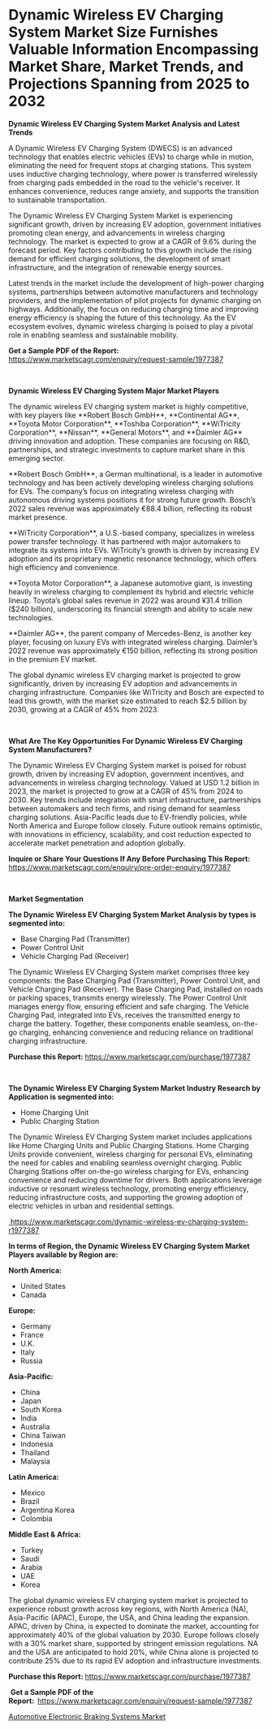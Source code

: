 <p><h1>Dynamic Wireless EV Charging System Market Size Furnishes Valuable Information Encompassing Market Share, Market Trends, and Projections Spanning from 2025 to 2032</h1></p><p><strong>Dynamic Wireless EV Charging System Market Analysis and Latest Trends</strong></p>
<p><p>A Dynamic Wireless EV Charging System (DWECS) is an advanced technology that enables electric vehicles (EVs) to charge while in motion, eliminating the need for frequent stops at charging stations. This system uses inductive charging technology, where power is transferred wirelessly from charging pads embedded in the road to the vehicle's receiver. It enhances convenience, reduces range anxiety, and supports the transition to sustainable transportation.</p><p>The Dynamic Wireless EV Charging System Market is experiencing significant growth, driven by increasing EV adoption, government initiatives promoting clean energy, and advancements in wireless charging technology. The market is expected to grow at a CAGR of 9.6% during the forecast period. Key factors contributing to this growth include the rising demand for efficient charging solutions, the development of smart infrastructure, and the integration of renewable energy sources.</p><p>Latest trends in the market include the development of high-power charging systems, partnerships between automotive manufacturers and technology providers, and the implementation of pilot projects for dynamic charging on highways. Additionally, the focus on reducing charging time and improving energy efficiency is shaping the future of this technology. As the EV ecosystem evolves, dynamic wireless charging is poised to play a pivotal role in enabling seamless and sustainable mobility.</p></p>
<p><strong>Get a Sample PDF of the Report:&nbsp;</strong> <a href="https://www.marketscagr.com/enquiry/request-sample/1977387?utm_campaign=1848&utm_medium=2&utm_source=Github&utm_content=ia&utm_term=24012025&utm_id=dynamic-wireless-ev-charging-system">https://www.marketscagr.com/enquiry/request-sample/1977387</a></p>
<p>&nbsp;</p>
<p><strong>Dynamic Wireless EV Charging System Major Market Players</strong></p>
<p><p>The dynamic wireless EV charging system market is highly competitive, with key players like **Robert Bosch GmbH**, **Continental AG**, **Toyota Motor Corporation**, **Toshiba Corporation**, **WiTricity Corporation**, **Nissan**, **General Motors**, and **Daimler AG** driving innovation and adoption. These companies are focusing on R&D, partnerships, and strategic investments to capture market share in this emerging sector.</p><p>**Robert Bosch GmbH**, a German multinational, is a leader in automotive technology and has been actively developing wireless charging solutions for EVs. The company’s focus on integrating wireless charging with autonomous driving systems positions it for strong future growth. Bosch’s 2022 sales revenue was approximately €88.4 billion, reflecting its robust market presence.</p><p>**WiTricity Corporation**, a U.S.-based company, specializes in wireless power transfer technology. It has partnered with major automakers to integrate its systems into EVs. WiTricity’s growth is driven by increasing EV adoption and its proprietary magnetic resonance technology, which offers high efficiency and convenience.</p><p>**Toyota Motor Corporation**, a Japanese automotive giant, is investing heavily in wireless charging to complement its hybrid and electric vehicle lineup. Toyota’s global sales revenue in 2022 was around ¥31.4 trillion ($240 billion), underscoring its financial strength and ability to scale new technologies.</p><p>**Daimler AG**, the parent company of Mercedes-Benz, is another key player, focusing on luxury EVs with integrated wireless charging. Daimler’s 2022 revenue was approximately €150 billion, reflecting its strong position in the premium EV market.</p><p>The global dynamic wireless EV charging market is projected to grow significantly, driven by increasing EV adoption and advancements in charging infrastructure. Companies like WiTricity and Bosch are expected to lead this growth, with the market size estimated to reach $2.5 billion by 2030, growing at a CAGR of 45% from 2023.</p></p>
<p>&nbsp;</p>
<p><strong>What Are The Key Opportunities For Dynamic Wireless EV Charging System Manufacturers?</strong></p>
<p><p>The Dynamic Wireless EV Charging System market is poised for robust growth, driven by increasing EV adoption, government incentives, and advancements in wireless charging technology. Valued at USD 1.2 billion in 2023, the market is projected to grow at a CAGR of 45% from 2024 to 2030. Key trends include integration with smart infrastructure, partnerships between automakers and tech firms, and rising demand for seamless charging solutions. Asia-Pacific leads due to EV-friendly policies, while North America and Europe follow closely. Future outlook remains optimistic, with innovations in efficiency, scalability, and cost reduction expected to accelerate market penetration and adoption globally.</p></p>
<p><strong>Inquire or Share Your Questions If Any Before Purchasing This Report:</strong> <a href="https://www.marketscagr.com/enquiry/pre-order-enquiry/1977387?utm_campaign=1848&utm_medium=2&utm_source=Github&utm_content=ia&utm_term=24012025&utm_id=dynamic-wireless-ev-charging-system">https://www.marketscagr.com/enquiry/pre-order-enquiry/1977387</a></p>
<p>&nbsp;</p>
<p><strong>Market Segmentation</strong></p>
<p><strong>The Dynamic Wireless EV Charging System Market Analysis by types is segmented into:</strong></p>
<p><ul><li>Base Charging Pad (Transmitter)</li><li>Power Control Unit</li><li>Vehicle Charging Pad (Receiver)</li></ul></p>
<p><p>The Dynamic Wireless EV Charging System market comprises three key components: the Base Charging Pad (Transmitter), Power Control Unit, and Vehicle Charging Pad (Receiver). The Base Charging Pad, installed on roads or parking spaces, transmits energy wirelessly. The Power Control Unit manages energy flow, ensuring efficient and safe charging. The Vehicle Charging Pad, integrated into EVs, receives the transmitted energy to charge the battery. Together, these components enable seamless, on-the-go charging, enhancing convenience and reducing reliance on traditional charging infrastructure.</p></p>
<p><strong>Purchase this Report:&nbsp;</strong><a href="https://www.marketscagr.com/purchase/1977387?utm_campaign=1848&utm_medium=2&utm_source=Github&utm_content=ia&utm_term=24012025&utm_id=dynamic-wireless-ev-charging-system">https://www.marketscagr.com/purchase/1977387</a></p>
<p>&nbsp;</p>
<p><strong>The Dynamic Wireless EV Charging System Market Industry Research by Application is segmented into:</strong></p>
<p><ul><li>Home Charging Unit</li><li>Public Charging Station</li></ul></p>
<p><p>The Dynamic Wireless EV Charging System market includes applications like Home Charging Units and Public Charging Stations. Home Charging Units provide convenient, wireless charging for personal EVs, eliminating the need for cables and enabling seamless overnight charging. Public Charging Stations offer on-the-go wireless charging for EVs, enhancing convenience and reducing downtime for drivers. Both applications leverage inductive or resonant wireless technology, promoting energy efficiency, reducing infrastructure costs, and supporting the growing adoption of electric vehicles in urban and residential settings.</p></p>
<p><a href="https://www.marketscagr.com/dynamic-wireless-ev-charging-system-r1977387?utm_campaign=1848&utm_medium=2&utm_source=Github&utm_content=ia&utm_term=24012025&utm_id=dynamic-wireless-ev-charging-system">&nbsp;https://www.marketscagr.com/dynamic-wireless-ev-charging-system-r1977387</a></p>
<p><strong>In terms of Region, the Dynamic Wireless EV Charging System Market Players available by Region are:</strong></p>
<p>
    <p> <strong> North America: </strong>
        <ul>
            <li>United States</li>
            <li>Canada</li>
        </ul>
        </p> 
    <p> <strong> Europe: </strong>
        <ul>
            <li>Germany</li>
            <li>France</li>
            <li>U.K.</li>
            <li>Italy</li>
            <li>Russia</li>
        </ul>
        </p> 
    <p> <strong> Asia-Pacific: </strong>
        <ul>
            <li>China</li>
            <li>Japan</li>
            <li>South Korea</li>
            <li>India</li>
            <li>Australia</li>
            <li>China Taiwan</li>
            <li>Indonesia</li>
            <li>Thailand</li>
            <li>Malaysia</li>
        </ul>
        </p> 
    <p> <strong> Latin America: </strong>
        <ul>
            <li>Mexico</li>
            <li>Brazil</li>
            <li>Argentina Korea</li>
            <li>Colombia</li>
        </ul>
        </p> 
    <p> <strong> Middle East & Africa: </strong>
        <ul>
            <li>Turkey</li>
            <li>Saudi</li>
            <li>Arabia</li>
            <li>UAE</li>
            <li>Korea</li>
        </ul>
    </p>
    </p>
<p><p>The global dynamic wireless EV charging system market is projected to experience robust growth across key regions, with North America (NA), Asia-Pacific (APAC), Europe, the USA, and China leading the expansion. APAC, driven by China, is expected to dominate the market, accounting for approximately 40% of the global valuation by 2030. Europe follows closely with a 30% market share, supported by stringent emission regulations. NA and the USA are anticipated to hold 20%, while China alone is projected to contribute 25% due to its rapid EV adoption and infrastructure investments.</p></p>
<p><strong>Purchase this Report: </strong><a href="https://www.marketscagr.com/purchase/1977387?utm_campaign=1848&utm_medium=2&utm_source=Github&utm_content=ia&utm_term=24012025&utm_id=dynamic-wireless-ev-charging-system">https://www.marketscagr.com/purchase/1977387</a></p>
<p>&nbsp;<strong>Get a Sample PDF of the Report:&nbsp;&nbsp;</strong><a href="https://www.marketscagr.com/enquiry/request-sample/1977387?utm_campaign=1848&utm_medium=2&utm_source=Github&utm_content=ia&utm_term=24012025&utm_id=dynamic-wireless-ev-charging-system">https://www.marketscagr.com/enquiry/request-sample/1977387</a></p>
<p><strong></strong></p>
<p><p><a href="https://github.com/WillieWoodard/Market-Research-Report-List-7/blob/main/automotive-electronic-braking-systems-market.md?utm_campaign=1848&utm_medium=2&utm_source=Github&utm_content=ia&utm_term=24012025&utm_id=dynamic-wireless-ev-charging-system">Automotive Electronic Braking Systems Market</a></p></p>